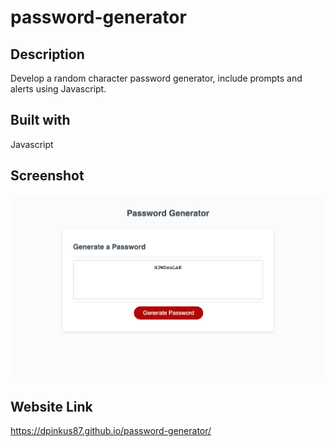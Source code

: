 # password-generator


## Description

Develop a random character password generator, include prompts and alerts using Javascript.

## Built with
Javascript

## Screenshot
<img src="assets/images/Generator_password_screenshot.png">

## Website Link
https://dpinkus87.github.io/password-generator/

